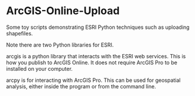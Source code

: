 # ArcGIS-Online-Upload
Some toy scripts demonstrating ESRI Python techniques such as uploading shapefiles.

Note there are two Python libraries for ESRI.

arcgis is a python library that interacts with the ESRI web services. This is how you publish to ArcGIS Online. It does not require ArcGIS Pro to be installed on your computer.

arcpy is for interacting with ArcGIS Pro. This can be used for geospatial analysis, either inside the program or from the command line. 
